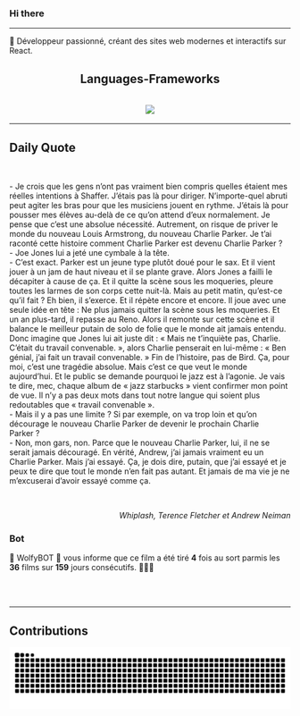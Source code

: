 ### Hi there
<hr/>
<p>
 🚀 Développeur passionné, créant des sites web modernes et interactifs sur React.
</p>
<h2 align="center">
 Languages-Frameworks
</h2>
<br/>
<div align="center">
 <a href="https://skillicons.dev">
  <img src="https://skillicons.dev/icons?i=react,nextjs,aws,docker,mongodb,python,express,django,html,css,tailwind,javascript,ts,nodejs,github"/>
 </a>
</div>
<hr/>
<div>
 <h2>
  Daily Quote
 </h2>
 <br/>
 <div>
  <p id="quote">
   - Je crois que les gens n’ont pas vraiment bien compris quelles étaient mes réelles intentions à Shaffer. J’étais pas là pour diriger. N’importe-quel abruti peut agiter les bras pour que les musiciens jouent en rythme. J’étais là pour pousser mes élèves au-delà de ce qu’on attend d’eux normalement. Je pense que c’est une absolue nécessité. Autrement, on risque de priver le monde du nouveau Louis Armstrong, du nouveau Charlie Parker. Je t’ai raconté cette histoire comment Charlie Parker est devenu Charlie Parker ?
<br>- Joe Jones lui a jeté une cymbale à la tête.
<br>- C’est exact. Parker est un jeune type plutôt doué pour le sax. Et il vient jouer à un jam de haut niveau et il se plante grave. Alors Jones a failli le décapiter à cause de ça. Et il quitte la scène sous les moqueries, pleure toutes les larmes de son corps cette nuit-là. Mais au petit matin, qu’est-ce qu’il fait ? Eh bien, il s’exerce. Et il répète encore et encore. Il joue avec une seule idée en tête : Ne plus jamais quitter la scène sous les moqueries. Et un an plus-tard, il repasse au Reno. Alors il remonte sur cette scène et il balance le meilleur putain de solo de folie que le monde ait jamais entendu. Donc imagine que Jones lui ait juste dit : « Mais ne t’inquiète pas, Charlie. C’était du travail convenable. », alors Charlie penserait en lui-même : « Ben génial, j’ai fait un travail convenable. » Fin de l’histoire, pas de Bird. Ça, pour moi, c’est une tragédie absolue. Mais c’est ce que veut le monde aujourd’hui. Et le public se demande pourquoi le jazz est à l’agonie. Je vais te dire, mec, chaque album de « jazz starbucks » vient confirmer mon point de vue. Il n’y a pas deux mots dans tout notre langue qui soient plus redoutables que « travail convenable ».
<br>- Mais il y a pas une limite ? Si par exemple, on va trop loin et qu’on décourage le nouveau Charlie Parker de devenir le prochain Charlie Parker ?
<br>- Non, mon gars, non. Parce que le nouveau Charlie Parker, lui, il ne se serait jamais découragé. En vérité, Andrew, j’ai jamais vraiment eu un Charlie Parker. Mais j’ai essayé. Ça, je dois dire, putain, que j’ai essayé et je peux te dire que tout le monde n’en fait pas autant. Et jamais de ma vie je ne m’excuserai d’avoir essayé comme ça.
  </p>
 </div>
 <br>
  <div align="right">
   <p id="movie" style="text-align: right; font-style: italic;">
    Whiplash, Terence Fletcher et Andrew Neiman
   </p>
  </div>
  <div>
   <h3>
    Bot
   </h3>
   <p id="bot">
    🤖 WolfyBOT 🤖 vous informe que ce film a été tiré <b>4</b> fois au sort parmis les <b>36</b> films sur <b>159</b> jours consécutifs. 🎲🎲🎲
   </p>
  </div>
  <br/>
 </br>
</div>
<hr/>
<div>
 <h2>
  Contributions
 </h2>
 <img alt="snake gif" src="https://github.com/Loupthevenin/Loupthevenin/blob/output/github-contribution-grid-snake-dark.svg"/>
</div>
